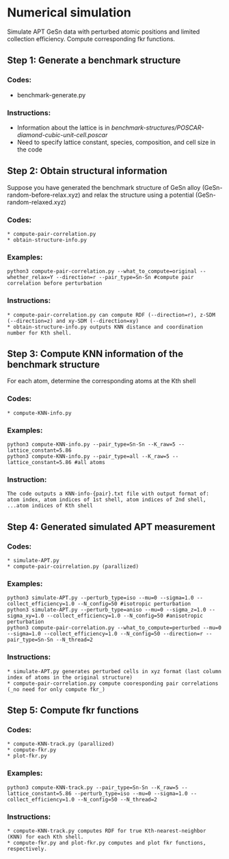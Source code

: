 # Numerical simulation 
Simulate APT GeSn data with perturbed atomic positions and limited collection efficiency. Compute corresponding fkr functions. 

## Step 1: Generate a benchmark structure 

### Codes:
   * benchmark-generate.py

### Instructions:
   * Information about the lattice is in _benchmark-structures/POSCAR-diamond-cubic-unit-cell.poscar_
   * Need to specify lattice constant, species, composition, and cell size in the code

## Step 2: Obtain structural information

Suppose you have generated the benchmark structure of GeSn alloy (GeSn-random-before-relax.xyz) and relax the structure using a potential (GeSn-random-relaxed.xyz)

### Codes:
	* compute-pair-correlation.py
	* obtain-structure-info.py 

### Examples:
	python3 compute-pair-correlation.py --what_to_compute=original --whether_relax=Y --direction=r --pair_type=Sn-Sn #compute pair correlation before perturbation

### Instructions:
	* compute-pair-correlation.py can compute RDF (--direction=r), z-SDM (--direction=z) and xy-SDM (--direction=xy)
	* obtain-structure-info.py outputs KNN distance and coordination number for Kth shell. 

## Step 3: Compute KNN information of the benchmark structure

For each atom, determine the corresponding atoms at the Kth shell

### Codes:
    * compute-KNN-info.py

### Examples:
	python3 compute-KNN-info.py --pair_type=Sn-Sn --K_raw=5 --lattice_constant=5.86
	python3 compute-KNN-info.py --pair_type=all --K_raw=5 --lattice_constant=5.86 #all atoms

### Instruction:
	The code outputs a KNN-info-{pair}.txt file with output format of:
	atom index, atom indices of 1st shell, atom indices of 2nd shell, ...atom indices of Kth shell

## Step 4: Generated simulated APT measurement

### Codes:
    * simulate-APT.py
	* compute-pair-coirrelation.py (parallized)

### Examples:
    python3 simulate-APT.py --perturb_type=iso --mu=0 --sigma=1.0 --collect_efficiency=1.0 --N_config=50 #isotropic perturbation
    python3 simulate-APT.py --perturb_type=aniso --mu=0 --sigma_z=1.0 --sigma_xy=1.0 --collect_efficiency=1.0 --N_config=50 #anisotropic perturbation
	python3 compute-pair-correlation.py --what_to_compute=perturbed --mu=0 --sigma=1.0 --collect_efficiency=1.0 --N_config=50 --direction=r --pair_type=Sn-Sn --N_thread=2

### Instructions:
	* simulate-APT.py generates perturbed cells in xyz format (last column index of atoms in the original structure)
	* compute-pair-correlation.py compute cooresponding pair correlations  (_no need for only compute fkr_)

## Step 5: Compute fkr functions

### Codes:
	* compute-KNN-track.py (parallized)
    * compute-fkr.py
    * plot-fkr.py

### Examples:
	python3 compute-KNN-track.py --pair_type=Sn-Sn --K_raw=5 --lattice_constant=5.86 --perturb_type=iso --mu=0 --sigma=1.0 --collect_efficiency=1.0 --N_config=50 --N_thread=2
	
### Instructions:
	* compute-KNN-track.py computes RDF for true Kth-nearest-neighbor (KNN) for each Kth shell.
	* compute-fkr.py and plot-fkr.py computes and plot fkr functions, respectively.





